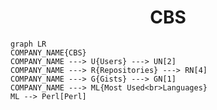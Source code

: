 <h1 align="center">CBS</h1>

```mermaid
graph LR
COMPANY_NAME{CBS}
COMPANY_NAME ---> U{Users} ---> UN[2]
COMPANY_NAME ---> R{Repositories} ---> RN[4]
COMPANY_NAME ---> G{Gists} ---> GN[1]
COMPANY_NAME ---> ML{Most Used<br>Languages}
ML --> Perl[Perl]
```
